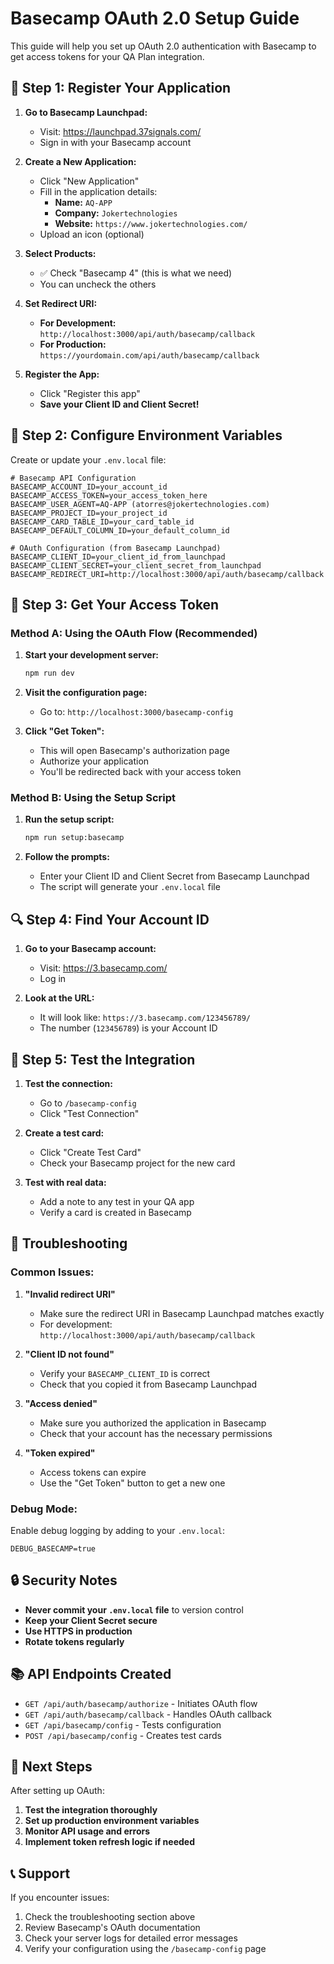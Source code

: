 # Basecamp OAuth 2.0 Setup Guide

This guide will help you set up OAuth 2.0 authentication with Basecamp to get access tokens for your QA Plan integration.

## 🔐 Step 1: Register Your Application

1. **Go to Basecamp Launchpad:**
   - Visit: https://launchpad.37signals.com/
   - Sign in with your Basecamp account

2. **Create a New Application:**
   - Click "New Application"
   - Fill in the application details:
     - **Name:** `AQ-APP`
     - **Company:** `Jokertechnologies`
     - **Website:** `https://www.jokertechnologies.com/`
   - Upload an icon (optional)

3. **Select Products:**
   - ✅ Check "Basecamp 4" (this is what we need)
   - You can uncheck the others

4. **Set Redirect URI:**
   - **For Development:** `http://localhost:3000/api/auth/basecamp/callback`
   - **For Production:** `https://yourdomain.com/api/auth/basecamp/callback`

5. **Register the App:**
   - Click "Register this app"
   - **Save your Client ID and Client Secret!**

## 🔑 Step 2: Configure Environment Variables

Create or update your `.env.local` file:

```env
# Basecamp API Configuration
BASECAMP_ACCOUNT_ID=your_account_id
BASECAMP_ACCESS_TOKEN=your_access_token_here
BASECAMP_USER_AGENT=AQ-APP (atorres@jokertechnologies.com)
BASECAMP_PROJECT_ID=your_project_id
BASECAMP_CARD_TABLE_ID=your_card_table_id
BASECAMP_DEFAULT_COLUMN_ID=your_default_column_id

# OAuth Configuration (from Basecamp Launchpad)
BASECAMP_CLIENT_ID=your_client_id_from_launchpad
BASECAMP_CLIENT_SECRET=your_client_secret_from_launchpad
BASECAMP_REDIRECT_URI=http://localhost:3000/api/auth/basecamp/callback
```

## 🚀 Step 3: Get Your Access Token

### Method A: Using the OAuth Flow (Recommended)

1. **Start your development server:**
   ```bash
   npm run dev
   ```

2. **Visit the configuration page:**
   - Go to: `http://localhost:3000/basecamp-config`

3. **Click "Get Token":**
   - This will open Basecamp's authorization page
   - Authorize your application
   - You'll be redirected back with your access token

### Method B: Using the Setup Script

1. **Run the setup script:**
   ```bash
   npm run setup:basecamp
   ```

2. **Follow the prompts:**
   - Enter your Client ID and Client Secret from Basecamp Launchpad
   - The script will generate your `.env.local` file

## 🔍 Step 4: Find Your Account ID

1. **Go to your Basecamp account:**
   - Visit: https://3.basecamp.com/
   - Log in

2. **Look at the URL:**
   - It will look like: `https://3.basecamp.com/123456789/`
   - The number (`123456789`) is your Account ID

## 🧪 Step 5: Test the Integration

1. **Test the connection:**
   - Go to `/basecamp-config`
   - Click "Test Connection"

2. **Create a test card:**
   - Click "Create Test Card"
   - Check your Basecamp project for the new card

3. **Test with real data:**
   - Add a note to any test in your QA app
   - Verify a card is created in Basecamp

## 🔧 Troubleshooting

### Common Issues:

1. **"Invalid redirect URI"**
   - Make sure the redirect URI in Basecamp Launchpad matches exactly
   - For development: `http://localhost:3000/api/auth/basecamp/callback`

2. **"Client ID not found"**
   - Verify your `BASECAMP_CLIENT_ID` is correct
   - Check that you copied it from Basecamp Launchpad

3. **"Access denied"**
   - Make sure you authorized the application in Basecamp
   - Check that your account has the necessary permissions

4. **"Token expired"**
   - Access tokens can expire
   - Use the "Get Token" button to get a new one

### Debug Mode:

Enable debug logging by adding to your `.env.local`:
```env
DEBUG_BASECAMP=true
```

## 🔒 Security Notes

- **Never commit your `.env.local` file** to version control
- **Keep your Client Secret secure**
- **Use HTTPS in production**
- **Rotate tokens regularly**

## 📚 API Endpoints Created

- `GET /api/auth/basecamp/authorize` - Initiates OAuth flow
- `GET /api/auth/basecamp/callback` - Handles OAuth callback
- `GET /api/basecamp/config` - Tests configuration
- `POST /api/basecamp/config` - Creates test cards

## 🎯 Next Steps

After setting up OAuth:

1. **Test the integration thoroughly**
2. **Set up production environment variables**
3. **Monitor API usage and errors**
4. **Implement token refresh logic if needed**

## 📞 Support

If you encounter issues:

1. Check the troubleshooting section above
2. Review Basecamp's OAuth documentation
3. Check your server logs for detailed error messages
4. Verify your configuration using the `/basecamp-config` page 